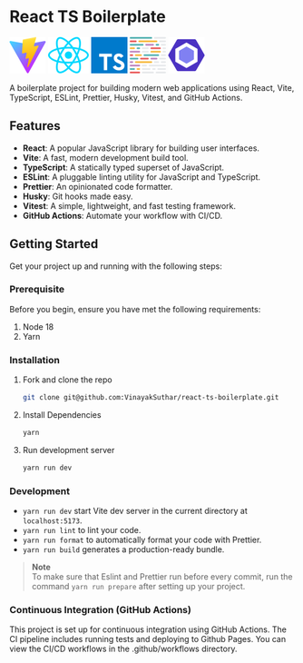 # React TS Boilerplate

![vite](src/assets/vite.svg)
![react](src/assets/react.svg)
![typescript](src/assets/typescript.svg)
![prettier](src/assets/prettier-2.svg)
![eslint](src/assets/eslint-1.svg)

A boilerplate project for building modern web applications using React, Vite, TypeScript, ESLint, Prettier, Husky, Vitest, and GitHub Actions.

## Features

- **React**: A popular JavaScript library for building user interfaces.
- **Vite**: A fast, modern development build tool.
- **TypeScript**: A statically typed superset of JavaScript.
- **ESLint**: A pluggable linting utility for JavaScript and TypeScript.
- **Prettier**: An opinionated code formatter.
- **Husky**: Git hooks made easy.
- **Vitest**: A simple, lightweight, and fast testing framework.
- **GitHub Actions**: Automate your workflow with CI/CD.

## Getting Started

Get your project up and running with the following steps:

### Prerequisite

Before you begin, ensure you have met the following requirements:

1. Node 18
2. Yarn

### Installation

1. Fork and clone the repo

   ```sh
   git clone git@github.com:VinayakSuthar/react-ts-boilerplate.git
   ```

2. Install Dependencies

   ```sh
   yarn
   ```

3. Run development server

   ```sh
   yarn run dev
   ```

### Development

- `yarn run dev` start Vite dev server in the current directory at `localhost:5173`.
- `yarn run lint` to lint your code.
- `yarn run format` to automatically format your code with Prettier.
- `yarn run build` generates a production-ready bundle.

> **Note**  
> To make sure that Eslint and Prettier run before every commit, run the command `yarn run prepare` after setting up your project.

### Continuous Integration (GitHub Actions)

This project is set up for continuous integration using GitHub Actions. The CI pipeline includes running tests and deploying to Github Pages. You can view the CI/CD workflows in the .github/workflows directory.
